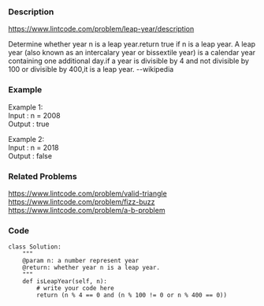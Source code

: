 ### Description

https://www.lintcode.com/problem/leap-year/description

Determine whether year n is a leap year.return true if n is a leap year.
A leap year (also known as an intercalary year or bissextile year) is a calendar year containing one additional day.if a year is divisible by 4 and not divisible by 100 or divisible by 400,it is a leap year. --wikipedia

### Example
Example 1:\
Input : n = 2008\
Output : true

Example 2:\
Input : n = 2018\
Output : false

### Related Problems
https://www.lintcode.com/problem/valid-triangle \
https://www.lintcode.com/problem/fizz-buzz \
https://www.lintcode.com/problem/a-b-problem

### Code
```
class Solution:
    """
    @param n: a number represent year
    @return: whether year n is a leap year.
    """
    def isLeapYear(self, n):
        # write your code here
        return (n % 4 == 0 and (n % 100 != 0 or n % 400 == 0))
```
